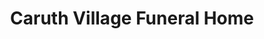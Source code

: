 ---
title: "Caruth Village Funeral Home"
url: /hot-springs-village/caruth-village-funeral-home/
shop: Bestattungen
---